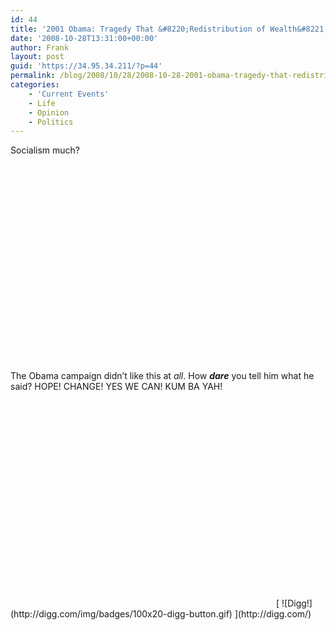 ```yaml
---
id: 44
title: '2001 Obama: Tragedy That &#8220;Redistribution of Wealth&#8221; Not Pursued by Supreme Court'
date: '2008-10-28T13:31:00+00:00'
author: Frank
layout: post
guid: 'https://34.95.34.211/?p=44'
permalink: /blog/2008/10/28/2008-10-28-2001-obama-tragedy-that-redistribution-of-wealth-not-pursued-html/
categories:
    - 'Current Events'
    - Life
    - Opinion
    - Politics
---
```


<div src="v5"><div>Socialism much?</div><div></div><object height="344" width="425"><param name="movie" value="http://www.youtube.com/v/iivL4c_3pck&hl=en&fs=1"></param><param name="allowFullScreen" value="true"></param><embed allowfullscreen="true" height="344" src="http://www.youtube.com/v/iivL4c_3pck&hl=en&fs=1" type="application/x-shockwave-flash" width="425"></embed></object>

<div>The Obama campaign didn’t like this at <span class="Apple-style-span" style="font-style: italic;">all</span>. How <span class="Apple-style-span" style="font-weight: bold; font-style: italic;">dare</span> you tell him what he said? HOPE! CHANGE! YES WE CAN! KUM BA YAH!</div><div></div><div><object height="344" width="425"><param name="movie" value="http://www.youtube.com/v/9SFu7NUekwM&hl=en&fs=1"></param><param name="allowFullScreen" value="true"></param><embed allowfullscreen="true" height="344" src="http://www.youtube.com/v/9SFu7NUekwM&hl=en&fs=1" type="application/x-shockwave-flash" width="425"></embed></object>[  
![Digg!](http://digg.com/img/badges/100x20-digg-button.gif)  ](http://digg.com/)</div></div>